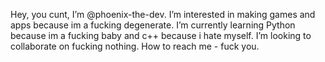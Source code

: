 Hey, you cunt, I’m @phoenix-the-dev.
I’m interested in making games and apps because im a fucking degenerate.
I’m currently learning Python because im a fucking baby and c++ because i hate myself.
I’m looking to collaborate on fucking nothing.
How to reach me - fuck you.

<!---
phoenix-the-dev/phoenix-the-dev is a ✨ special ✨ repository because its `README.md` (this file) appears on your GitHub profile.
You can click the Preview link to take a look at your changes.
--->
